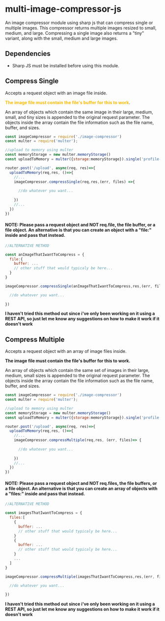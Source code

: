 # multi-image-compressor-js
An image compressor module using sharp js that can compress single or multiple images. This compressor returns multiple images resized to small, medium, and large. Compressing a single image also returns a "tiny" variant, along with the small, medium and large images.

## Dependencies

- Sharp JS must be installed before using this module.

## Compress Single
Accepts a request object with an image file inside.

<span style="color:#fcba03"><b>The image file must contain the file's buffer for this to work</b></span>.


An array of objects which contain the same image in their large, medium, small, and tiny sizes is appended to the original request parameter. The objects inside the array contain the file information such as the file name, buffer, and sizes.
```javascript
const imageCompressor = require('./image-compressor')
const multer = require('multer');

//upload to memory using multer
const memoryStorage = new multer.memoryStorage()
const uploadToMemory = multer({storage:memoryStorage}).single('profile-image')

router.post('/upload', async(req, res)=>{ 
  uploadToMemory(req,res, ()=>{
    //...
    imageCompressor.compressSingle(req,res,(err, files) =>{
    
      //do whatever you want...
      
    })
    //...
  })  
})

```

#### __NOTE:__ Please pass a request object and NOT req.file, the file buffer, or a file object. An alternative is that you can create an object with a "file:" inside and pass that instead.
```javascript
//ALTERNATIVE METHOD

const anImageThatIwantToCompress = {
  file:{
    buffer: ...
    // other stuff that would typicaly be here...
  }
}

imageCompressor.compressSingle(anImageThatIwantToCompress,res,(err, files)=> {

  //do whatever you want...
  
})
```
__I haven't tried this method out since i've only been working on it using a REST API, so just let me know any suggestions on how to make it work if it doesn't work__

## Compress Multiple
Accepts a request object with an array of image files inside. 

__The image file must contain the file's buffer for this to work.__

An array of objects which contain the same set of images in their large, medium, small sizes is appended to the original request parameter. The objects inside the array contain the file information such as the file name, buffer, and sizes.
```javascript
const imageCompressor = require('./image-compressor')
const multer = require('multer');

//upload to memory using multer
const memoryStorage = new multer.memoryStorage()
const uploadToMemory = multer({storage:memoryStorage}).single('profile-image')

router.post('/upload', async(req, res)=>{ 
  uploadToMemory(req,res, ()=>{
    //...
    imageCompressor.compressMultiple(req,res, (err, files)=> {
    
      //do whatever you want...
      
    })
    //...
  })  
})

```

#### __NOTE:__ Please pass a request object and NOT req.files, the file buffers, or a file object. An alternative is that you can create an array of objects with a "files:" inside and pass that instead.
```javascript
//ALTERNATIVE METHOD

const imagesThatIwantToCompress = {
  files:[
    {
      buffer: ...
      // other stuff that would typicaly be here...
    }
    {
      buffer: ...
      // other stuff that would typicaly be here...
    }
    ...
  ]
}

imageCompressor.compressMultiple(imagesThatIwantToCompress,res,(err, files)=> {

  //do whatever you want...
  
})
```
__I haven't tried this method out since i've only been working on it using a REST API, so just let me know any suggestions on how to make it work if it doesn't work__
